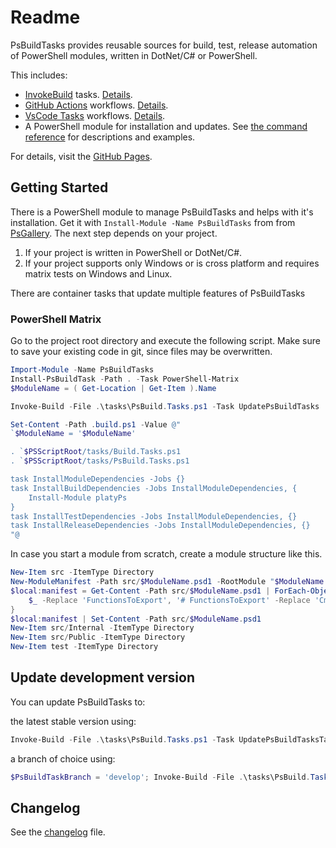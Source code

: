 # Readme

PsBuildTasks provides reusable sources for build, test, release automation of PowerShell modules, written in DotNet/C# or PowerShell.

This includes:

- [InvokeBuild](https://github.com/nightroman/Invoke-Build) tasks. [Details](./tasks/Readme.md).
- [GitHub Actions](https://docs.github.com/en/actions) workflows. [Details](./GitHub/Readme.md).
- [VsCode Tasks](https://code.visualstudio.com/docs/editor/tasks) workflows. [Details](./VsCode/Readme.md).
- A PowerShell module for installation and updates. See [the command reference](./docs/) for descriptions and examples.

For details, visit the [GitHub Pages](https://abbgrade.github.io/PsBuildTasks/).

## Getting Started

There is a PowerShell module to manage PsBuildTasks and helps with it's installation.
Get it with `Install-Module -Name PsBuildTasks` from from [PsGallery](https://www.powershellgallery.com/packages/PsBuildTasks).
The next step depends on your project.

1. If your project is written in PowerShell or DotNet/C#.
2. If your project supports only Windows or is cross platform and requires matrix tests on Windows and Linux.

There are container tasks that update multiple features of PsBuildTasks

### PowerShell Matrix

Go to the project root directory and execute the following script.
Make sure to save your existing code in git, since files may be overwritten.

```powershell
Import-Module -Name PsBuildTasks
Install-PsBuildTask -Path . -Task PowerShell-Matrix
$ModuleName = ( Get-Location | Get-Item ).Name

Invoke-Build -File .\tasks\PsBuild.Tasks.ps1 -Task UpdatePsBuildTasks

Set-Content -Path .build.ps1 -Value @"
`$ModuleName = '$ModuleName'

. `$PSScriptRoot/tasks/Build.Tasks.ps1
. `$PSScriptRoot/tasks/PsBuild.Tasks.ps1

task InstallModuleDependencies -Jobs {}
task InstallBuildDependencies -Jobs InstallModuleDependencies, {
    Install-Module platyPs
}
task InstallTestDependencies -Jobs InstallModuleDependencies, {}
task InstallReleaseDependencies -Jobs InstallModuleDependencies, {}
"@
```

In case you start a module from scratch, create a module structure like this.

```powershell
New-Item src -ItemType Directory
New-ModuleManifest -Path src/$ModuleName.psd1 -RootModule "$ModuleName.psm1"
$local:manifest = Get-Content -Path src/$ModuleName.psd1 | ForEach-Object {
    $_ -Replace 'FunctionsToExport', '# FunctionsToExport' -Replace 'CmdletsToExport', '# CmdletsToExport' -Replace 'VariablesToExport', '# VariablesToExport' -Replace 'AliasesToExport', '# AliasesToExport'
}
$local:manifest | Set-Content -Path src/$ModuleName.psd1
New-Item src/Internal -ItemType Directory
New-Item src/Public -ItemType Directory
New-Item test -ItemType Directory
```

## Update development version

You can update PsBuildTasks to:

the latest stable version using:

```powershell
Invoke-Build -File .\tasks\PsBuild.Tasks.ps1 -Task UpdatePsBuildTasksTasks; Invoke-Build  -File .\tasks\PsBuild.Tasks.ps1 -Task UpdatePsBuildTasks
```

a branch of choice using:

```powershell
$PsBuildTaskBranch = 'develop'; Invoke-Build -File .\tasks\PsBuild.Tasks.ps1 -Task UpdatePsBuildTasksTasks; Invoke-Build  -File .\tasks\PsBuild.Tasks.ps1 -Task UpdatePsBuildTasks
```

## Changelog

See the [changelog](./CHANGELOG.md) file.
